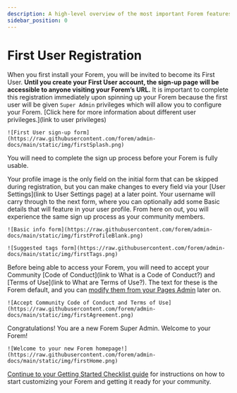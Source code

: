 ```yaml
---
description: A high-level overview of the most important Forem features.
sidebar_position: 0
---
```


# First User Registration
When you first install your Forem, you will be invited to become its First User. **Until you create your First User account, the sign-up page will be accessible to anyone visiting your Forem’s URL.** It is important to complete this registration immediately upon spinning up your Forem because the first user will be given `Super Admin` privileges which will allow you to configure your Forem. [Click here for more information about different user privileges.](link to user privileges)

    ![First User sign-up form](https://raw.githubusercontent.com/forem/admin-docs/main/static/img/firstSplash.png)

You will need to complete the sign up process before your Forem is fully usable.

Your profile image is the only field on the initial form that can be skipped during registration, but you can make changes to every field via your [User Settings](link to User Settings page) at a later point. Your username will carry through to the next form, where you can optionally add some Basic details that will feature in your user profile. From here on out, you will experience the same sign up process as your community members. 

    ![Basic info form](https://raw.githubusercontent.com/forem/admin-docs/main/static/img/firstProfileBlank.png)

    ![Suggested tags form](https://raw.githubusercontent.com/forem/admin-docs/main/static/img/firstTags.png)

Before being able to access your Forem, you will need to accept your Community [Code of Conduct](link to What is a Code of Conduct?) and [Terms of Use](link to What are Terms of Use?). The text for these is the Forem default, and you can [modify them from your Pages Admin](https://forem-admin.netlify.app/docs/quick-start-guide#4-create-pages-and-sort-them-in-the-navigation-sidebar) later on. 

    ![Accept Community Code of Conduct and Terms of Use](https://raw.githubusercontent.com/forem/admin-docs/main/static/img/firstAgreement.png)

Congratulations! You are a new Forem Super Admin. Welcome to your Forem!

    ![Welcome to your new Forem homepage!](https://raw.githubusercontent.com/forem/admin-docs/main/static/img/firstHome.png)

[Continue to your Getting Started Checklist guide](https://forem-admin.netlify.app/docs/_getting-started/forem_setup_checklist) for instructions on how to start customizing your Forem and getting it ready for your community.

